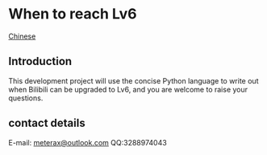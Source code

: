 # When to reach Lv6
[Chinese](https://github.com/meteraxu/whentolv6/blob/main/README-ZH.md)

## Introduction
This development project will use the concise Python language to write out when Bilibili can be upgraded to Lv6, and you are welcome to raise your questions.

## contact details
E-mail: meterax@outlook.com
QQ:3288974043
